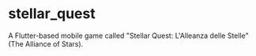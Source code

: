 # stellar_quest
A Flutter-based mobile game called "Stellar Quest: L'Alleanza delle Stelle" (The Alliance of Stars). 
